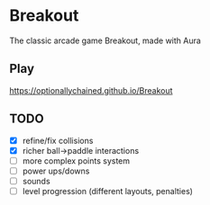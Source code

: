 # Breakout

The classic arcade game Breakout, made with Aura


## Play

https://optionallychained.github.io/Breakout


## TODO
- [x] refine/fix collisions
- [x] richer ball->paddle interactions
- [ ] more complex points system
- [ ] power ups/downs
- [ ] sounds
- [ ] level progression (different layouts, penalties)
